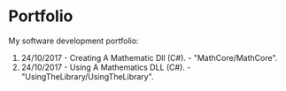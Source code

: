 # Portfolio
My software development portfolio:

1. 24/10/2017 - Creating A Mathematic Dll (C#). - "MathCore/MathCore".
2. 24/10/2017 - Using A Mathematics DLL (C#). - "UsingTheLibrary/UsingTheLibrary".
